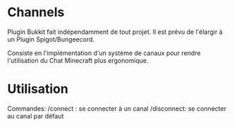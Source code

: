 # Channels
Plugin Bukkit fait indépendamment de tout projet. Il est prévu de l'élargir à un Plugin Spigot/Bungeecord.

Consiste en l'implémentation d'un système de canaux pour rendre l'utilisation du Chat Minecraft plus ergonomique.

# Utilisation
Commandes:
  /connect <channel>: se connecter à un canal
  /disconnect: se connecter au canal par défaut
